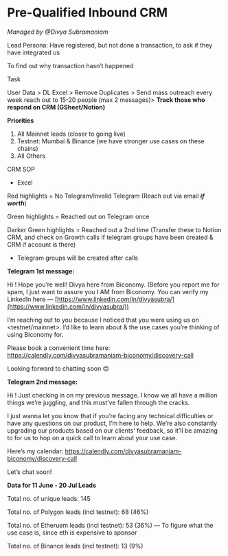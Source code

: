 # Pre-Qualified Inbound CRM

*Managed by @Divya Subramaniam*

Lead Persona: Have registered, but not done a transaction, to ask if they have integrated us 

To find out why transaction hasn’t happened 

Task

User Data > DL Excel > Remove Duplicates > Send mass outreach every week reach out to 15-20 people (max 2 messages)> **Track those who respond on CRM (GSheet/Notion)**

**Priorities**

1. All Mainnet leads (closer to going live)
2. Testnet: Mumbai & Binance (we have stronger use cases on these chains) 
3. All Others

CRM SOP

- Excel

Red highlights = No Telegram/Invalid Telegram (Reach out via email ***if worth***)

Green highlights = Reached out on Telegram once

Darker Green highlights = Reached out a 2nd time (Transfer these to Notion CRM, and check on Growth calls if telegram groups have been created & CRM if account is there)

- Telegram groups will be created after calls

**Telegram 1st message:** 

Hi <name>! Hope you’re well! Divya here from Biconomy. (Before you report me for spam, I just want to assure you I AM from Biconomy. You can verify my LinkedIn here — [https://www.linkedin.com/in/divyasubra/](https://www.linkedin.com/in/divyasubra/))  

I’m reaching out to you because I noticed that you were using us on <testnet/mainnet>. I’d like to learn about <dapp> & the use cases you’re thinking of using Biconomy for.

Please book a convenient time here: https://calendly.com/divyasubramaniam-biconomy/discovery-call

Looking forward to chatting soon 😊

**Telegram 2nd message:** 

Hi <name>! Just checking in on my previous message. I know we all have a million things we’re juggling, and this must’ve fallen through the cracks. 

I just wanna let you know that if you’re facing any technical difficulties or have any questions on our product, I’m here to help. We’re also constantly upgrading our products based on our clients’ feedback, so it’ll be amazing to for us to hop on a quick call to learn about your use case. 

Here’s my calendar: https://calendly.com/divyasubramaniam-biconomy/discovery-call

Let’s chat soon! 

**Data for 11 June - 20 Jul Leads**

Total no. of unique leads: 145

Total no. of Polygon leads (incl testnet): 68 (46%) 

Total no. of Etheruem leads (incl testnet): 53 (36%) — To figure what the use case is, since eth is expensive to sponsor

Total no. of Binance leads (incl testnet): 13 (9%)